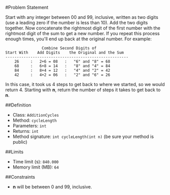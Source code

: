 #Problem Statement

Start with any integer between 00 and 99, inclusive, written as two digits (use a leading zero if the number is less than 10). Add the two digits together. Now concatenate the rightmost digit of the first number with the rightmost digit of the sum to get a new number. If you repeat this process enough times, you'll end up back at the original number. For example:
```
			    Combine Second Digits of
Start With    Add Digits    the Original and the Sum
------------------------------------------------------
    26     :   2+6 = 08   :   "6" and "8" = 68 
    68     :   6+8 = 14   :   "8" and "4" = 84
    84     :   8+4 = 12   :   "4" and "2" = 42
    42     :   4+2 = 06   :   "2" and "6" = 26
```
In this case, it took us 4 steps to get back to where we started, so we would return 4. Starting with **n**, return the number of steps it takes to get back to **n**.

##Definition
 - Class: `AdditionCycles`
 - Method: `cycleLength`
 - Parameters: `int`
 - Returns: `int`
 - Method signature: `int cycleLength(int n)` (be sure your method is public)

##Limits
 - Time limit (s): `840.000`
 - Memory limit (MB): `64`

##Constraints
 - **n** will be between 0 and 99, inclusive.
